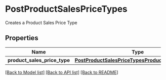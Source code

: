 # PostProductSalesPriceTypes

Creates a Product Sales Price Type
## Properties
Name | Type | Description | Notes
------------ | ------------- | ------------- | -------------
**product_sales_price_type** | [**PostProductSalesPriceTypesProductSalesPriceType**](PostProductSalesPriceTypesProductSalesPriceType.md) |  | 

[[Back to Model list]](../README.md#documentation-for-models) [[Back to API list]](../README.md#documentation-for-api-endpoints) [[Back to README]](../README.md)


